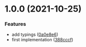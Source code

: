 # 1.0.0 (2021-10-25)


### Features

* add typings ([0a0e8e6](https://github.com/FRSOURCE/cypress-plugin-visual-regression-diff/commit/0a0e8e63ba1df0f95cf81ba6b0b34a095a0b69be))
* first implementation ([388cccf](https://github.com/FRSOURCE/cypress-plugin-visual-regression-diff/commit/388cccf5f033010e4de9f88294f5fca30c6d0cd1))
